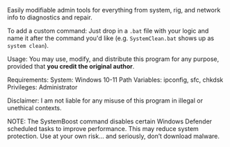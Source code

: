 Easily modifiable admin tools for everything from system, rig, and network info to diagnostics and repair. 

To add a custom command:
Just drop in a `.bat` file with your logic and name it after the command you'd like (e.g. `SystemClean.bat` shows up as `system clean`).

Usage:
You may use, modify, and distribute this program for any purpose, provided that **you credit the original author**.

Requirements:
  System: Windows 10-11
  Path Variables: ipconfig, sfc, chkdsk
  Privileges: Administrator

Disclaimer:
I am not liable for any misuse of this program in illegal or unethical contexts.

NOTE: The SystemBoost command disables certain Windows Defender scheduled tasks to improve performance. This may reduce system protection. Use at your own risk… and seriously, don’t download malware.
